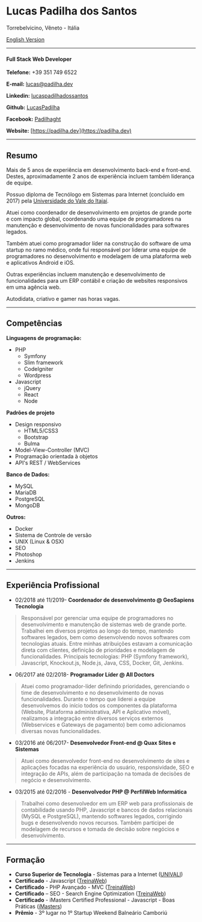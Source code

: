 # Lucas Padilha dos Santos
Torrebelvicino, Vêneto - Itália

[English Version](https://github.com/LucasPadilha/curriculo/blob/master/en-US.md)

---

#### Full Stack Web Developer

**Telefone:** +39 351 749 6522

**E-mail:** [lucas@padilha.dev](mailto:lucas@padilha.dev)

**Linkedin:** [lucaspadilhadossantos](https://www.linkedin.com/in/lucaspadilhadossantos/)

**Github:** [LucasPadilha](https://www.github.com/LucasPadilha)

**Facebook:** [Padilhaght](https://www.facebook.com/padilhaght)

**Website:** [https://padilha.dev](https://padilha.dev)

---

## Resumo

Mais de 5 anos de experiência em desenvolvimento back-end e front-end. Destes, aproximadamente 2 anos de experiência incluem também liderança de equipe.

Possuo diploma de Tecnólogo em Sistemas para Internet (concluído em 2017) pela [Universidade do Vale do Itajaí](https://univali.br).

Atuei como coordenador de desenvolvimento em projetos de grande porte e com impacto global, coordenando uma equipe de programadores na manutenção e desenvolvimento de novas funcionalidades para softwares legados.

Também atuei como programador líder na construção do software de uma startup no ramo médico, onde fui responsável por liderar uma equipe de programadores no desenvolvimento e modelagem de uma plataforma web e aplicativos Android e iOS.

Outras experiências incluem manutenção e desenvolvimento de funcionalidades para um ERP contábil e criação de websites responsivos em uma agência web.

Autodidata, criativo e gamer nas horas vagas. 

---

## Competências

**Linguagens de programação:**

* PHP
  * Symfony
  * Slim framework
  * CodeIgniter
  * Wordpress
* Javascript
  * jQuery
  * React
  * Node

**Padrões de projeto**

* Design responsivo
  * HTML5/CSS3
  * Bootstrap
  * Bulma
* Model-View-Controller (MVC)
* Programação orientada à objetos
* API's REST / WebServices

**Banco de Dados:**

* MySQL
* MariaDB
* PostgreSQL
* MongoDB

**Outros:**

* Docker
* Sistema de Controle de versão
* UNIX (Linux & OSX)
* SEO
* Photoshop
* Jenkins

---

## Experiência Profissional

* 02/2018 até 11/2019- **Coordenador de desenvolvimento @ GeoSapiens Tecnologia**
>Responsável por gerenciar uma equipe de programadores no desenvolvimento e manutenção de sistemas web de grande porte.
> Trabalhei em diversos projetos ao longo do tempo, mantendo softwares legados, bem como desenvolvendo novos softwares com tecnologias atuais.
> Entre minhas atribuições estavam a comunicação direta com clientes, definição de prioridades e modelagem de funcionalidades.
> Principais tecnologias: PHP (Symfony framework), Javascript, Knockout.js, Node.js, Java, CSS, Docker, Git, Jenkins.

* 06/2017 até 02/2018- **Programador Líder @ All Doctors**
> Atuei como programador-líder definindo prioridades, gerenciando o time de desenvolvimento e no desenvolvimento de novas funcionalidades.
> Durante o tempo que liderei a equipe desenvolvemos do início todos os componentes da plataforma (Website, Plataforma administrativa, API e Aplicativo móvel), realizamos a integração entre diversos serviços externos (Webservices e Gateways de pagamento) bem como adicionamos diversas novas funcionalidades.

* 03/2016 até 06/2017- **Desenvolvedor Front-end @ Quax Sites e Sistemas**
> Atuei como desenvolvedor front-end no desenvolvimento de sites e aplicações focadas na experiência do usuário, responsividade, SEO e integração de APIs, além de participação na tomada de decisões de negócio e desenvolvimento.

* 03/2015 até 02/2016 - **Desenvolvedor PHP @ PerfilWeb Informática**
> Trabalhei como desenvolvedor em um ERP web para profissionais de contabilidade usando PHP, Javascript e bancos de dados relacionais (MySQL e PostgreSQL), mantendo softwares legados, corrigindo bugs e desenvolvendo novos recursos.
> Também participei de modelagem de recursos e tomada de decisão sobre negócios e desenvolvimento.

---

## Formação

* **Curso Superior de Tecnologia** - Sistemas para a Internet ([UNIVALI](http://univali.br))
* **Certificado** - Javascript ([TreinaWeb](https://www.treinaweb.com.br/))
* **Certificado** - PHP Avançado - MVC ([TreinaWeb](https://www.treinaweb.com.br/))
* **Certificado** – SEO - Search Engine Optimization ([TreinaWeb](https://www.treinaweb.com.br/))
* **Certificado** - iMasters Certified Professional - Javascript - Boas Práticas ([iMasters](https://imasters.com.br))
* **Prêmio** - 3º lugar no 1º Startup Weekend Balneário Camboriú


